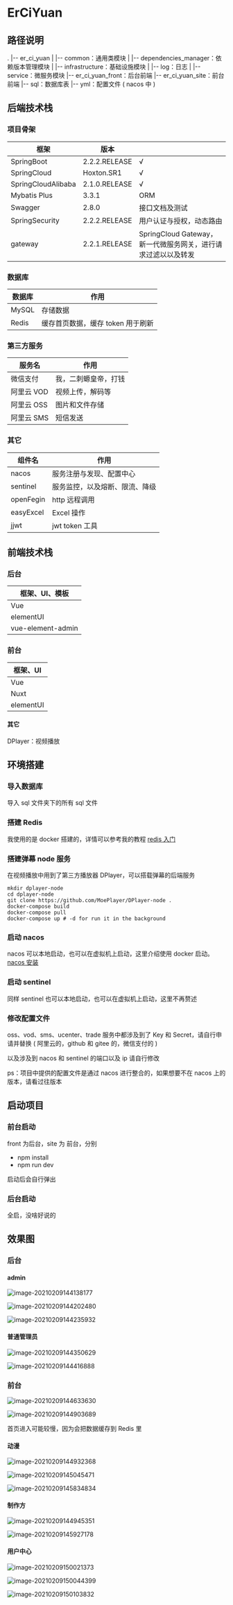 # ErCiYuan



## 路径说明

.
|-- er_ci_yuan
|   |-- common：通用类模块
|   |-- dependencies_manager：依赖版本管理模块
|   |-- infrastructure：基础设施模块
|   |-- log：日志
|   |\-- service：微服务模块
|-- er_ci_yuan_front：后台前端
|-- er_ci_yuan_site：前台前端
|-- sql：数据库表
\|-- yml：配置文件 ( nacos 中 )



## 后端技术栈

### 项目骨架

| 框架               | 版本          |                                                              |
| ------------------ | ------------- | ------------------------------------------------------------ |
| SpringBoot         | 2.2.2.RELEASE | √                                                            |
| SpringCloud        | Hoxton.SR1    | √                                                            |
| SpringCloudAlibaba | 2.1.0.RELEASE | √                                                            |
| Mybatis Plus       | 3.3.1         | ORM                                                          |
| Swagger            | 2.8.0         | 接口文档及测试                                               |
| SpringSecurity     | 2.2.2.RELEASE | 用户认证与授权，动态路由                                     |
| gateway            | 2.2.1.RELEASE | SpringCloud Gateway，新一代微服务网关，进行请求过滤以以及转发 |



### 数据库

| 数据库 | 作用                              |
| ------ | --------------------------------- |
| MySQL  | 存储数据                          |
| Redis  | 缓存首页数据，缓存 token 用于刷新 |



### 第三方服务

| 服务名     | 作用                 |
| ---------- | -------------------- |
| 微信支付   | 我，二刺螈皇帝，打钱 |
| 阿里云 VOD | 视频上传，解码等     |
| 阿里云 OSS | 图片和文件存储       |
| 阿里云 SMS | 短信发送             |



### 其它

| 组件名    | 作用                           |
| --------- | ------------------------------ |
| nacos     | 服务注册与发现、配置中心       |
| sentinel  | 服务监控，以及熔断、限流、降级 |
| openFegin | http 远程调用                  |
| easyExcel | Excel 操作                     |
| jjwt      | jwt token 工具                 |







## 前端技术栈



### 后台

| 框架、UI、模板    |
| ----------------- |
| Vue               |
| elementUI         |
| vue-element-admin |



### 前台

| 框架、UI  |
| --------- |
| Vue       |
| Nuxt      |
| elementUI |



#### 其它

DPlayer：视频播放



## 环境搭建



### 导入数据库

导入 sql 文件夹下的所有 sql 文件



### 搭建 Redis

我使用的是 docker 搭建的，详情可以参考我的教程 [redis 入门](https://www.yuque.com/antigenmhc/oqye1q/gz5scs#3579ecf8)



### 搭建弹幕 node 服务

在视频播放中用到了第三方播放器 DPlayer，可以搭载弹幕的后端服务

```shell
mkdir dplayer-node
cd dplayer-node
git clone https://github.com/MoePlayer/DPlayer-node .
docker-compose build
docker-compose pull
docker-compose up # -d for run it in the background
```



### 启动 nacos

nacos 可以本地启动，也可以在虚拟机上启动，这里介绍使用 docker 启动。[nacos 安装](https://www.yuque.com/antigenmhc/tg6usw/ailhhi#4f09501c)



### 启动 sentinel

同样 sentinel 也可以本地启动，也可以在虚拟机上启动，这里不再赘述



### 修改配置文件

oss、vod、sms、ucenter、trade 服务中都涉及到了 Key 和 Secret，请自行申请并替换 ( 阿里云的，github 和 gitee 的，微信支付的 )

以及涉及到 nacos 和 sentinel 的端口以及 ip 请自行修改

ps：项目中提供的配置文件是通过 nacos 进行整合的，如果想要不在 nacos 上的版本，请看过往版本





## 启动项目



### 前台启动

front 为后台，site 为 前台，分别

- npm install
- npm run dev

启动后会自行弹出



### 后台启动

全启，没啥好说的



## 效果图

### 后台

#### admin

![image-20210209144138177](https://gitee.com/antigenmhc/picture/raw/master/img/20210209144211.png)

![image-20210209144202480](https://gitee.com/antigenmhc/picture/raw/master/img/20210209144216.png)

![image-20210209144235932](https://gitee.com/antigenmhc/picture/raw/master/img/20210209144237.png)



#### 普通管理员

![image-20210209144350629](https://gitee.com/antigenmhc/picture/raw/master/img/20210209144351.png)

![image-20210209144416888](https://gitee.com/antigenmhc/picture/raw/master/img/20210209144418.png)





### 前台

![image-20210209144633630](https://gitee.com/antigenmhc/picture/raw/master/img/20210209144635.png)

![image-20210209144903689](https://gitee.com/antigenmhc/picture/raw/master/img/20210209144904.png)

首页进入可能较慢，因为会把数据缓存到 Redis 里



#### 动漫

![image-20210209144932368](https://gitee.com/antigenmhc/picture/raw/master/img/20210209144933.png)

![image-20210209145045471](https://gitee.com/antigenmhc/picture/raw/master/img/20210209145046.png)

![image-20210209145834834](https://gitee.com/antigenmhc/picture/raw/master/img/20210209145836.png)



#### 制作方

![image-20210209144945351](https://gitee.com/antigenmhc/picture/raw/master/img/20210209144946.png)

![image-20210209145927178](https://gitee.com/antigenmhc/picture/raw/master/img/20210209145928.png)





#### 用户中心

![image-20210209150021373](https://gitee.com/antigenmhc/picture/raw/master/img/20210209150022.png)

![image-20210209150044399](https://gitee.com/antigenmhc/picture/raw/master/img/20210209150045.png)

![image-20210209150103832](https://gitee.com/antigenmhc/picture/raw/master/img/20210209150104.png)





